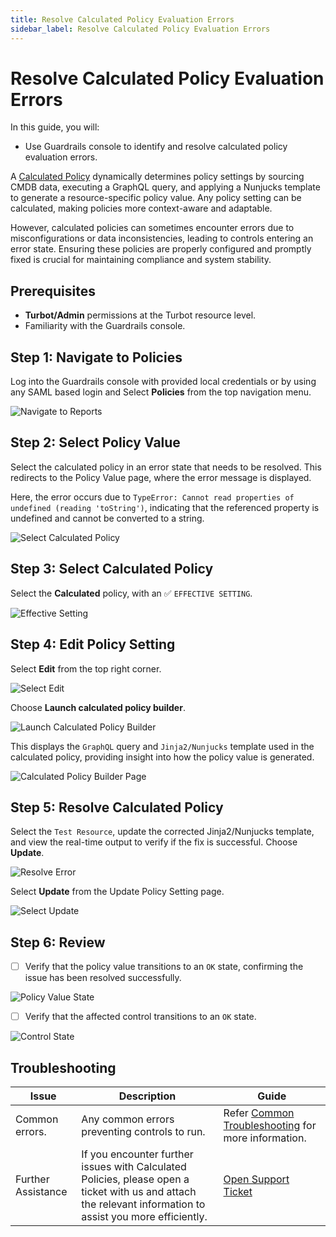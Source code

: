 ```yaml
---
title: Resolve Calculated Policy Evaluation Errors
sidebar_label: Resolve Calculated Policy Evaluation Errors
---
```


# Resolve Calculated Policy Evaluation Errors

In this guide, you will:
- Use Guardrails console to identify and resolve calculated policy evaluation errors.

A [Calculated Policy](/guardrails/docs/reference/glossary#calculated-policy) dynamically determines policy settings by sourcing CMDB data, executing a GraphQL query, and applying a Nunjucks template to generate a resource-specific policy value. Any policy setting can be calculated, making policies more context-aware and adaptable.

However, calculated policies can sometimes encounter errors due to misconfigurations or data inconsistencies, leading to controls entering an error state. Ensuring these policies are properly configured and promptly fixed is crucial for maintaining compliance and system stability.

## Prerequisites

- **Turbot/Admin** permissions at the Turbot resource level.
- Familiarity with the Guardrails console.

## Step 1: Navigate to Policies

Log into the Guardrails console with provided local credentials or by using any SAML based login and Select **Policies** from the top navigation menu.

![Navigate to Reports](/images/docs/guardrails/guides/using-guardrails/troubleshooting/fix-calc-policy-evaluation-errors/guardrails-select-policies.png)

## Step 2: Select Policy Value

Select the calculated policy in an error state that needs to be resolved. This redirects to the Policy Value page, where the error message is displayed.

Here, the error occurs due to `TypeError: Cannot read properties of undefined (reading 'toString')`, indicating that the referenced property is undefined and cannot be converted to a string.

![Select Calculated Policy](/images/docs/guardrails/guides/using-guardrails/troubleshooting/fix-calc-policy-evaluation-errors/guardrails-select-calc-policy-in-error.png)

## Step 3: Select Calculated Policy

Select the **Calculated** policy, with an ✅ `EFFECTIVE SETTING`.

![Effective Setting](/images/docs/guardrails/guides/using-guardrails/troubleshooting/fix-calc-policy-evaluation-errors/guardrails-select-effective-calc-policy.png)

## Step 4: Edit Policy Setting

Select **Edit** from the top right corner.

![Select Edit](/images/docs/guardrails/guides/using-guardrails/troubleshooting/fix-calc-policy-evaluation-errors/guardrails-select-edit.png)

Choose **Launch calculated policy builder**.

![Launch Calculated Policy Builder](/images/docs/guardrails/guides/using-guardrails/troubleshooting/fix-calc-policy-evaluation-errors/guardrails-launch-policy-builder.png)

This displays the `GraphQL` query and `Jinja2/Nunjucks` template used in the calculated policy, providing insight into how the policy value is generated.

![Calculated Policy Builder Page](/images/docs/guardrails/guides/using-guardrails/troubleshooting/fix-calc-policy-evaluation-errors/calc-policy-builder-page.png)

## Step 5: Resolve Calculated Policy

Select the `Test Resource`, update the corrected Jinja2/Nunjucks template, and view the real-time output to verify if the fix is successful. Choose **Update**.

![Resolve Error](/images/docs/guardrails/guides/using-guardrails/troubleshooting/fix-calc-policy-evaluation-errors/guardrails-resolve-cal-policy.png)

Select **Update** from the Update Policy Setting page.

![Select Update](/images/docs/guardrails/guides/using-guardrails/troubleshooting/fix-calc-policy-evaluation-errors/guardrails-update-policy.png)

## Step 6: Review

- [ ] Verify that the policy value transitions to an `OK` state, confirming the issue has been resolved successfully.

![Policy Value State](/images/docs/guardrails/guides/using-guardrails/troubleshooting/fix-calc-policy-evaluation-errors/guardrails-policy-value-ok.png)

- [ ] Verify that the affected control transitions to an `OK` state.

![Control State](/images/docs/guardrails/guides/using-guardrails/troubleshooting/fix-calc-policy-evaluation-errors/guardrails-control-ok-state.png)

## Troubleshooting

| Issue                                      | Description                                                                                                                                                                                                 | Guide                                |
|----------------------------------------------|-------------------------------------------------------------------------------------------------------------------------------------------------------------------------------------------------------------------|-----------------------------------------------------|
| Common errors.                     | Any common errors preventing controls to run.   |Refer [Common Troubleshooting](/guardrails/docs/guides/troubleshooting) for more information.
| Further Assistance                       | If you encounter further issues with Calculated Policies, please open a ticket with us and attach the relevant information to assist you more efficiently.                                                 | [Open Support Ticket](https://support.turbot.com)   |
